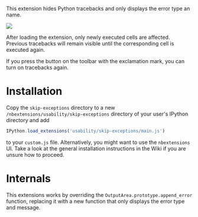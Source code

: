 This extension hides Python tracebacks and only displays the error type an name.

![](https://raw.github.com/ipython-contrib/IPython-notebook-extensions/master/wiki-images/skip-traceback.png)

After loading the extension, only newly executed cells are affected. Previous tracebacks will remain visible until the
 corresponding cell is executed again.

If you press the button on the toolbar with the exclamation mark, you can turn on tracebacks again.

Installation
============
Copy the `skip-exceptions` directory to a new `/nbextensions/usability/skip-exceptions` directory of your user's IPython
 directory and add
```javascript
IPython.load_extensions('usability/skip-exceptions/main.js')
```
to your `custom.js` file. Alternatively, you might want to use the `nbextensions` UI. Take a look at the general
 installation instructions in the Wiki if you are unsure how to proceed.

Internals
=========

This extensions works by overriding the `OutputArea.prototype.append_error` function, replacing it with a new function
 that only displays the error type and message.
